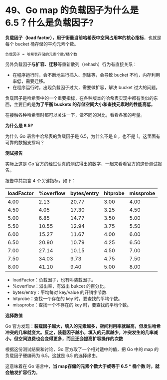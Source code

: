 # 49、Go map 的负载因子为什么是 6.5？**什么是负载因子?**

**负载因子（load factor），用于衡量当前哈希表中空间占用率的核心指标**，也就是每个 bucket 桶存储的平均元素个数。

```
负载因子 = 哈希表存储的元素个数/桶个数
```

另外负载因子**与扩容、迁移**等重新散列（rehash）行为有直接关系：

- 在程序运行时，会不断地进行插入、删除等，会导致 bucket 不均，内存利用率低，需要迁移。
- 在程序运行时，出现负载因子过大，需要做扩容，解决 bucket 过大的问题。

负载因子是哈希表中的一个重要指标，在各种版本的哈希表实现中都有类似的东西，主要目的是**为了平衡 buckets 的存储空间大小和查找元素时的性能高低**。

在接触各种哈希表时都可以关注一下，做不同的对比，看看各家的考量。

**为什么是 6.5?**

为什么 Go 语言中哈希表的负载因子是 6.5，为什么不是 8 ，也不是 1。这里面有可靠的数据支撑吗？

**测试报告**

实际上这是 Go 官方的经过认真的测试得出的数字，一起来看看官方的这份测试报告。

报告中共包含 4 个关键指标，如下：

| loadFactor | %overflow | bytes/entry | hitprobe | missprobe |
| :--------- | :-------- | :---------- | :------- | :-------- |
| 4.00       | 2.13      | 20.77       | 3.00     | 4.00      |
| 4.50       | 4.05      | 17.30       | 3.25     | 4.50      |
| 5.00       | 6.85      | 14.77       | 3.50     | 5.00      |
| 5.50       | 10.55     | 12.94       | 3.75     | 5.50      |
| 6.00       | 15.27     | 11.67       | 4.00     | 6.00      |
| 6.50       | 20.90     | 10.79       | 4.25     | 6.50      |
| 7.00       | 27.14     | 10.15       | 4.50     | 7.00      |
| 7.50       | 34.03     | 9.73        | 4.75     | 7.50      |
| 8.00       | 41.10     | 9.40        | 5.00     | 8.00      |

- loadFactor：负载因子，也有叫装载因子。
- %overflow：溢出率，有溢出 bukcet 的百分比。
- bytes/entry：平均每对 key/value 的开销字节数.
- hitprobe：查找一个存在的 key 时，要查找的平均个数。
- missprobe：查找一个不存在的 key 时，要查找的平均个数。

**选择数值**

Go 官方发现：**装载因子越大，填入的元素越多，空间利用率就越高，但发生哈希冲突的几率就变大。反之，装载因子越小，填入的元素越少，冲突发生的几率减小，但空间浪费也会变得更多，而且还会提高扩容操作的次数**

根据这份测试结果和讨论，Go 官方取了一个相对适中的值，把 Go 中的 map 的负载因子硬编码为 6.5，这就是 6.5 的选择缘由。

这意味着在 Go 语言中，**当 map存储的元素个数大于或等于 6.5 * 桶个数 时，就会触发扩容行为**。


